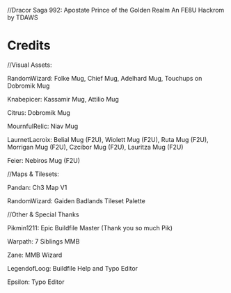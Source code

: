 //Dracor Saga 992: Apostate Prince of the Golden Realm
An FE8U Hackrom by TDAWS

# Credits
//Visual Assets:

RandomWizard: Folke Mug, Chief Mug, Adelhard Mug, Touchups on Dobromik Mug

Knabepicer: Kassamir Mug, Attilio Mug

Citrus: Dobromik Mug

MournfulRelic: Niav Mug

LaurnetLacroix: Belial Mug (F2U), Wiolett Mug (F2U), Ruta Mug (F2U), Morrigan Mug (F2U), Czcibor Mug (F2U), Lauritza Mug (F2U)

Feier: Nebiros Mug (F2U)

//Maps & Tilesets:

Pandan: Ch3 Map V1

RandomWizard: Gaiden Badlands Tileset Palette

//Other & Special Thanks

Pikmin1211: Epic Buildfile Master (Thank you so much Pik)

Warpath: 7 Siblings MMB

Zane: MMB Wizard

LegendofLoog: Buildfile Help and Typo Editor

Epsilon: Typo Editor
